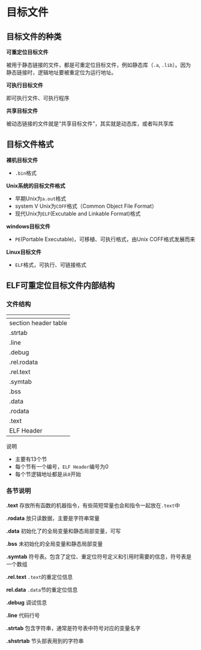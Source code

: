 # 目标文件

## 目标文件的种类

**可重定位目标文件**

被用于静态链接的文件，都是可重定位目标文件，例如静态库（`.a`, `.lib`）。因为静态链接时，逻辑地址要被重定位为运行地址。

**可执行目标文件**

即可执行文件、可执行程序

**共享目标文件**

被动态链接的文件就是“共享目标文件”，其实就是动态库，或者叫共享库

## 目标文件格式

**裸机目标文件**

- `.bin`格式

**Unix系统的目标文件格式**

- 早期Unix为`a.out`格式
- system V Unix为`COFF`格式（Common Object File Format）
- 现代Unix为`ELF`(Excutable and Linkable Format)格式

**windows目标文件**

- `PE`(Portable Executable)，可移植、可执行格式，由Unix COFF格式发展而来

**Linux目标文件**

- `ELF`格式，可执行、可链接格式

## ELF可重定位目标文件内部结构

### 文件结构

| []()                 |
|:---------------------|
| section header table |
| .strtab              |
| .line                |
| .debug               |
| .rel.rodata          |
| .rel.text            |
| .symtab              |
| .bss                 |
| .data                |
| .rodata              |
| .text                |
| ELF Header           |

说明

- 主要有13个节
- 每个节有一个编号，`ELF Header`编号为0
- 每个节逻辑地址都是从`0`开始

### 各节说明

**.text**
存放所有函数的机器指令，有些简短常量也会和指令一起放在`.text`中

**.rodata**
放只读数据，主要是字符串常量

**.data**
初始化了的全局变量和静态局部变量，可写

**.bss**
未初始化的全局变量和静态局部变量

**.symtab**
符号表。包含了定位、重定位符号定义和引用时需要的信息，符号表是一个数组

**.rel.text**
`.text`的重定位信息

**rel.data**
`.data`节的重定位信息

**.debug**
调试信息

**.line**
代码行号

**.strtab**
包含字符串，通常是符号表中符号对应的变量名字

**.shstrtab**
节头部表用到的字符串

